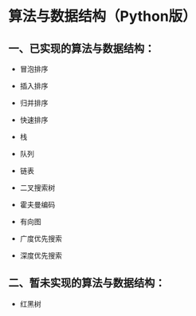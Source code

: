 # 算法与数据结构（Python版）

## 一、已实现的算法与数据结构：

- 冒泡排序

- 插入排序

- 归并排序

- 快速排序

- 栈

- 队列

- 链表

- 二叉搜索树

- 霍夫曼编码

- 有向图

- 广度优先搜索

- 深度优先搜索

## 二、暂未实现的算法与数据结构：

- 红黑树

